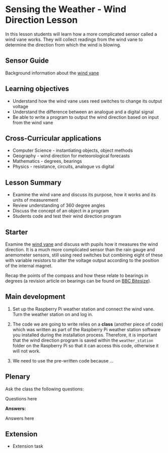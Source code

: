 #  Sensing the Weather - Wind Direction Lesson

In this lesson students will learn how a more complicated sensor called a wind vane works. They will collect readings from the wind vane to determine the direction from which the wind is blowing.

## Sensor Guide

Background information about the [wind vane](about.md)

## Learning objectives

- Understand how the wind vane uses reed switches to change its output voltage
- Understand the difference between an analogue and a digital signal
- Be able to write a program to output the wind direction based on input from the wind vane

## Cross-Curricular applications

- Computer Science - instantiating objects, object methods
- Geography - wind direction for meteorological forecasts
- Mathematics - degrees, bearings
- Physics - resistance, circuits, analogue vs digital

## Lesson Summary

- Examine the wind vane and discuss its purpose, how it works and its units of measurement
- Review understanding of 360 degree angles
- Discuss the concept of an object in a program
- Students code and test their wind direction program

## Starter

Examine the [wind vane](about.md) and discuss with pupils how it measures the wind direction. It is a much more complicated sensor than the rain gauge and anemometer sensors, still using reed switches but combining eight of these with variable resistors to alter the voltage output according to the position of the internal magnet. 

Recap the points of the compass and how these relate to bearings in degrees (a revision article on bearings can be found on [BBC Bitesize](http://www.bbc.co.uk/schools/gcsebitesize/maths/geometry/coordinatesandbearingsrev3.shtml)). 

## Main development

1. Set up the Raspberry Pi weather station and connect the wind vane. Turn the weather station on and log in.

1. The code we are going to write relies on a **class** (another piece of code) which was written as part of the Raspberry Pi weather station software you installed during the installation process. Therefore, it is important that the wind direction program is saved within the `weather_station` folder on the Raspberry Pi so that it can access this code, otherwise it will not work.

1. We need to use the pre-written code because ...



## Plenary

Ask the class the following questions:

Questions here

**Answers:**

Answers here


## Extension

- Extension task
